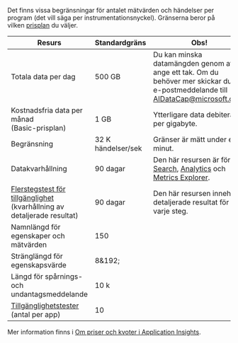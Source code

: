 Det finns vissa begränsningar för antalet mätvärden och händelser per program (det vill säga per instrumentationsnyckel). Gränserna beror på vilken [prisplan](https://azure.microsoft.com/pricing/details/application-insights/) du väljer.

| **Resurs** | **Standardgräns** | **Obs!**
| --- | --- | --- |
| Totala data per dag | 500 GB | Du kan minska datamängden genom att ange ett tak. Om du behöver mer skickar du ett e-postmeddelande till AIDataCap@microsoft.com.
| Kostnadsfria data per månad<br/> (Basic-prisplan) | 1 GB | Ytterligare data debiteras per gigabyte.
| Begränsning | 32 K händelser/sek | Gränser är mätt under en minut.
| Datakvarhållning | 90 dagar | Den här resursen är för [Search](../articles/application-insights/app-insights-diagnostic-search.md), [Analytics](../articles/application-insights/app-insights-analytics.md) och [Metrics Explorer](../articles/application-insights/app-insights-metrics-explorer.md).
| [Flerstegstest för tillgänglighet](../articles/application-insights/app-insights-monitor-web-app-availability.md#multi-step-web-tests) (kvarhållning av detaljerade resultat) | 90 dagar | Den här resursen innehåller detaljerade resultat för varje steg.
| Namnlängd för egenskaper och mätvärden | 150 |
| Stränglängd för egenskapsvärde | 8&192; |
| Längd för spårnings- och undantagsmeddelande | 10 k |
| [Tillgänglighetstester](../articles/application-insights/app-insights-monitor-web-app-availability.md) (antal per app)  | 10 |

Mer information finns i [Om priser och kvoter i Application Insights](../articles/application-insights/app-insights-pricing.md).


<!--HONumber=Feb17_HO2-->


